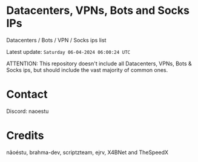 # Datacenters, VPNs, Bots and Socks IPs
 
Datacenters / Bots / VPN / Socks ips list

Latest update: `Saturday 06-04-2024 06:00:24 UTC` 

ATTENTION: This repository doesn't include all Datacenters, VPNs, Bots & Socks ips, 
but should include the vast majority of common ones.

# Contact
Discord: naoestu

# Credits
nãoéstu, brahma-dev, scriptzteam, ejrv, X4BNet and TheSpeedX
